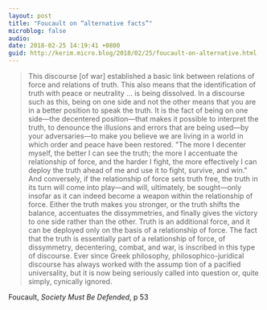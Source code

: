 ```yaml
---
layout: post
title: "Foucault on “alternative facts”"
microblog: false
audio: 
date: 2018-02-25 14:19:41 +0800
guid: http://kerim.micro.blog/2018/02/25/foucault-on-alternative.html
---
```

> This discourse \[of war\] established a basic link between relations of force and relations of truth. This also means that the identification of truth with peace or neutrality … is being dissolved. In a discourse such as this, being on one side and not the other means that you are in a better position to speak the truth. It is the fact of being on one side—the decentered position—that makes it possible to interpret the truth, to denounce the illusions and errors that are being used—by your adversaries—to make you believe we are living in a world in which order and peace have been restored. "The more I decenter myself, the better I can see the truth; the more I accentuate the relationship of force, and the harder I fight, the more effectively I can deploy the truth ahead of me and use it to fight, survive, and win." And conversely, if the relationship of force sets truth free, the truth in its turn will come into play—and will, ultimately, be sought—only insofar as it can indeed become a weapon within the relationship of force. Either the truth makes you stronger, or the truth shifts the balance, accentuates the dissymmetries, and finally gives the victory to one side rather than the other. Truth is an additional force, and it can be deployed only on the basis of a relationship of force. The fact that the truth is essentially part of a relationship of force, of dissymmetry, decentering, combat, and war, is inscribed in this type of discourse. Ever since Greek philosophy, philosophico-juridical discourse has always worked with the assump tion of a pacified universality, but it is now being seriously called into question or, quite simply, cynically ignored.

Foucault, *Society Must Be Defended*, p 53

